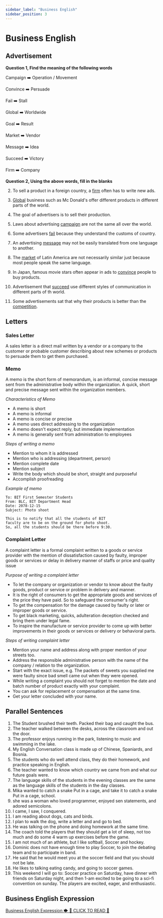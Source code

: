 ```yaml
---
sidebar_label: "Business English"
sidebar_position: 3
---
```


# Business English

## Advertisement

**Question 1, Find the meaning of the following words**

Campaign ➡️ Operation / Movement

Convince ➡️ Persuade

Fail ➡️ Stall

Global ➡️ Worldwide

Goal ➡️ Result

Market ➡️ Vendor

Message ➡️ Idea

Succeed ➡️ Victory

Firm ➡️ Company

**Question 2, Using the above words, fill in the blanks**

2. To sell a product in a foreign country, a <ins>firm</ins> often has to write new ads.

3. <ins>Global</ins> business such as Mc Donald's offer different products in different parts of the world.

4. The goal of advertisers is to sell their production.

5. Laws about advertising <ins>campaign</ins> are not the same all over the world.

6. Some advertisers <ins>fail</ins> because they understand the customs of country.

7. An advertising <ins>message</ins> may not be easily translated from one language to another.

8. The <ins>market</ins> of Latin America are not necessarily similar just because most people speak the same language.

9. In Japan, famous movie stars often appear in ads to <ins>convince</ins> people to buy products.

10. Advertisement that <ins>succeed</ins> use different styles of communication in different parts of th world.

11. Some advertisements sat that why their products is better than the <ins>competition</ins>.

## Letters

### Sales Letter

A sales letter is a direct mail written by a vendor or a company to the customer or probable customer describing about new schemes or products to persuade them to get them purchased.

### Memo

A memo is the short form of memorandum, is an informal, concise message sent from the administrative body within the organization. A quick, short and precise message sent within the organization members.

_Characteristics of Memo_

- A memo is short
- A memo is informal
- A memo is concise or precise
- A memo uses direct addressing to the organization
- A memo doesn't expect reply, but immediate implementation
- A memo is generally sent from administration to employees

_Steps of writing a memo_

- Mention to whom it is addressed
- Mention who is addressing (department, person)
- Mention complete date
- Mention subject
- Write the body which should be short, straight and purposeful
- Accomplish proofreading

_Example of memo_

```
To: BIT First Semester Students
From: BLC, BIT Department Head
Date: 2078-12-15
Subject: Photo shoot

This is to notify that all the students of BIT
faculty are to be on the ground for photo shoot.
So, all the students should be there before 9:30.
```

### Complaint Letter

A complaint letter is a formal complaint written to a goods or service provider with the mention of dissatisfaction caused by faulty, improper goods or services or delay in delivery manner of staffs or price and quality issue

_Purpose of writing a complaint letter_

- To let the company or organization or vendor to know about the faulty goods, product or service or problem in delivery and manner.
- It is the right of consumers to get the appropriate goods and services of the price they have paid. So to safeguard the consumer's right.
- To get the compensation for the damage caused by faulty or later or improper goods or service.
- To get black marketing, quicks, adulteration deception checked and bring them under legal fame.
- To inspire the manufacture or service provider to come up with better improvements in their goods or services or delivery or behavioral parts.

_Steps of writing complaint letter_

- Mention your name and address along with proper mention of your streets too.
- Address the responsible administrative person with the name of the company / relation to the organization.
- Start with the exact issue, e.g. The packets of sweets you supplied me were faulty since bad smell came out when they were opened.
- While writing a complaint you should not forget to mention the date and batch number of product exactly with your complaint.
- You can ask for replacement or compensation at the same time.
- Get your letter concluded with your name.

## Parallel Sentences

1. The Student brushed their teeth. Packed their bag and caught the bus.
2. The teacher walked between the desks, across the classroom and out the door.
3. The professor enjoys running in the park, listening to music and swimming in the lake.
4. My English Conversation class is made up of Chinese, Spaniards, and Bosnia.
5. The students who do well attend class, they do their homework, and practice speaking in English.
6. The teacher wanted to know which country we came from and what our future goals were.
7. The language skills of the students in the evening classes are the same as the language skills of the students in the day classes.
8. Mika wanted to catch a snake Put in a cage, and take it to catch a snake Put in a cage, school.
9. she was a woman who loved programmer, enjoyed sen statements, and adored semicolons.
10. I came, I saw, I conquered.
11. I am reading about dogs, cats and birds.
12. I plan to walk the dog, write a letter and and go to bed.
13. He was talking on the phone and doing homework at the same time.
14. The coach told the players that they should get a lot of sleep, not too much and do some 4 warm up exercises before the game.
15. I am not much of an athlete, but I like softball, Soccer and hockey.
16. Dominic does not have enough time to play Soccer, to join the debating team and to participate in band.
17. He said that he would meet you at the soccer field and that you should not be late.
18. He likes to talking eating candy, and going to soccer games.
19. This weekend I will go to: Soccer practice on Saturday, have dinner with friends on Saturday night, and then 1-am excited to be going to a sci-fi convention on sunday. The players are excited, eager, and enthusiastic.

## Business English Expression

[Business English Expression 🡆 📖 CLICK TO READ 📖](business-english-assets/1.pdf)

